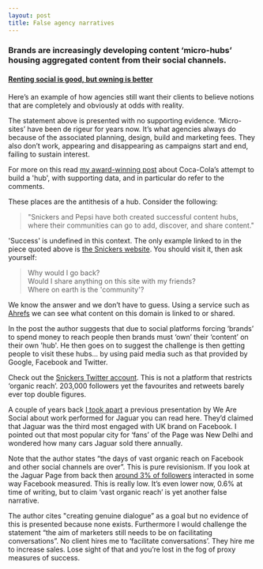 ```yaml
---
layout: post
title: False agency narratives
---
```


### Brands are increasingly developing content ‘micro-hubs’ housing aggregated content from their social channels.

#### <a href="http://wearesocial.net/blog/2015/08/renting-social-good-owning/" rel="nofollow">Renting social is good, but owning is better</a>

Here’s an example of how agencies still want their clients to believe notions that are completely and obviously at odds with reality.

The statement above is presented with no supporting evidence. ‘Micro-sites’ have been de rigeur for years now. It’s what agencies always do because of the associated planning, design, build and marketing fees. They also don’t work, appearing and disappearing as campaigns start and end, failing to sustain interest.

For more on this read [my award-winning post](https://web.archive.org/web/20160716204439/http://sparksheet.com/should-coca-cola-quit-its-content-marketing-journey/) about Coca-Cola’s attempt to build a 'hub', with supporting data, and in particular do refer to the comments.

These places are the antithesis of a hub. Consider the following:

> "Snickers and Pepsi have both created successful content hubs, where their communities can go to add, discover, and share content."

'Success' is undefined in this context. The only example linked to in the piece quoted above is <a href="https://www.snickers.com/" rel="nofollow">the Snickers website</a>. You should visit it, then ask yourself:

> Why would I go back?<br />
> Would I share anything on this site with my friends?<br />
> Where on earth is the 'community'?

We know the answer and we don’t have to guess. Using a service such as [Ahrefs](https://ahrefs.com/site-explorer) we can see what content on this domain is linked to or shared.

In the post the author suggests that due to social platforms forcing ‘brands’ to spend money to reach people then brands must ‘own’ their ‘content’ on their own 'hub'. He then goes on to suggest the challenge is then getting people to visit these hubs… by using paid media such as that provided by Google, Facebook and Twitter.

Check out the <a href="https://twitter.com/SNICKERS" rel="nofollow">Snickers Twitter account</a>. This is not a platform that restricts ‘organic reach’. 203,000 followers yet the favourites and retweets barely ever top double figures.

A couple of years back <a href="http://markhigginson.co.uk/2013/08/21/how-many-cars-do-you-sell-in-new-delhi/">I took apart</a> a previous presentation by We Are Social about work performed for Jaguar you can read here. They’d claimed that Jaguar was the third most engaged with UK brand on Facebook. I pointed out that most popular city for ‘fans’ of the Page was New Delhi and wondered how many cars Jaguar sold there annually.

Note that the author states “the days of vast organic reach on Facebook and other social channels are over”. This is pure revisionism. If you look at the Jaguar Page from back then <a href="http://markhigginson.co.uk/2013/08/22/when-people-really-care/">around 3% of followers</a> interacted in some way Facebook measured. This is really low. It’s even lower now, 0.6% at time of writing, but to claim ‘vast organic reach’ is yet another false narrative.

The author cites "creating genuine dialogue” as a goal but no evidence of this is presented because none exists. Furthermore I would challenge the statement “the aim of marketers still needs to be on facilitating conversations”. No client hires me to ‘facilitate conversations’. They hire me to increase sales. Lose sight of that and you’re lost in the fog of proxy measures of success.